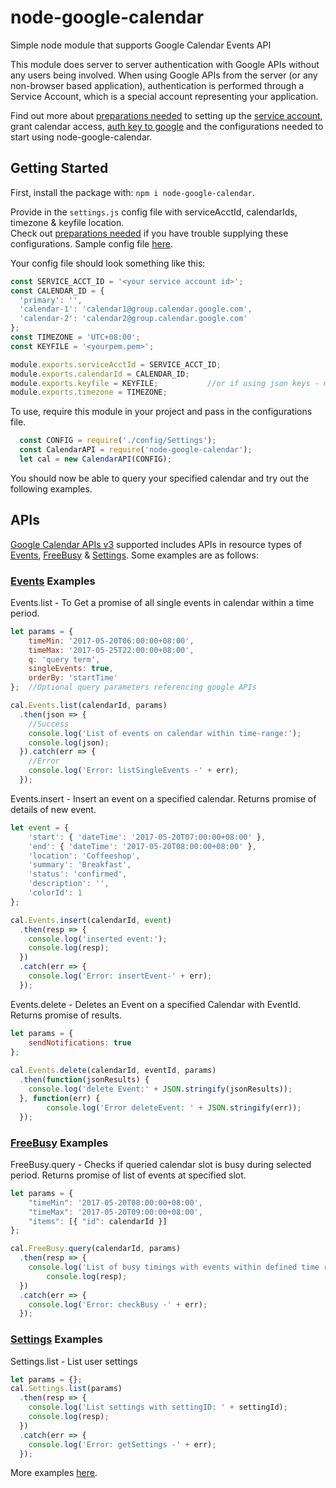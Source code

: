# node-google-calendar
Simple node module that supports Google Calendar Events API

This module does server to server authentication with Google APIs without any users being involved. 
When using Google APIs from the server (or any non-browser based application), authentication is performed through a Service Account, which is a special account representing your application.    

Find out more about [preparations needed](https://github.com/yuhong90/node-google-calendar/wiki#preparations-needed) to setting up the [service account](https://github.com/yuhong90/node-google-calendar/wiki#setup-service-accounts), grant calendar access, [auth key to google](https://github.com/yuhong90/node-google-calendar/wiki#providing-key-or-keyfile-for-google-oauth) and the configurations needed to start using node-google-calendar.
   
   

## Getting Started

First, install the package with: `npm i node-google-calendar`.

Provide in the `settings.js` config file with serviceAcctId, calendarIds, timezone & keyfile location.   
Check out [preparations needed](https://github.com/yuhong90/node-google-calendar/wiki#preparations-needed) if you have trouble supplying these configurations. Sample config file [here](https://github.com/yuhong90/node-google-calendar/blob/master/config/Settings.js).   

Your config file should look something like this:
```javascript
const SERVICE_ACCT_ID = '<your service account id>';
const CALENDAR_ID = {
  'primary': '',
  'calendar-1': 'calendar1@group.calendar.google.com',
  'calendar-2': 'calendar2@group.calendar.google.com'
};
const TIMEZONE = 'UTC+08:00';
const KEYFILE = '<yourpem.pem>';

module.exports.serviceAcctId = SERVICE_ACCT_ID;
module.exports.calendarId = CALENDAR_ID;
module.exports.keyfile = KEYFILE;           //or if using json keys - module.exports.key = key; 
module.exports.timezone = TIMEZONE;
```

To use, require this module in your project and pass in the configurations file.

```javascript
  const CONFIG = require('./config/Settings');
  const CalendarAPI = require('node-google-calendar');
  let cal = new CalendarAPI(CONFIG);  
```

You should now be able to query your specified calendar and try out the following examples.   



## APIs
[Google Calendar APIs v3](https://developers.google.com/google-apps/calendar/v3/reference/events) supported includes APIs in resource types of [Events](https://developers.google.com/google-apps/calendar/v3/reference/events), [FreeBusy](https://developers.google.com/google-apps/calendar/v3/reference/freebusy) & [Settings](https://developers.google.com/google-apps/calendar/v3/reference/settings). Some examples are as follows:

### [Events](https://github.com/yuhong90/node-google-calendar/blob/master/src/Events.js) Examples 
Events.list - To Get a promise of all single events in calendar within a time period.
```javascript
let params = {
	timeMin: '2017-05-20T06:00:00+08:00',
	timeMax: '2017-05-25T22:00:00+08:00',
	q: 'query term',
	singleEvents: true,
	orderBy: 'startTime'
}; 	//Optional query parameters referencing google APIs

cal.Events.list(calendarId, params)
  .then(json => {
	//Success
	console.log('List of events on calendar within time-range:');
	console.log(json);
  }).catch(err => {
	//Error
	console.log('Error: listSingleEvents -' + err);
  });
```

Events.insert - Insert an event on a specified calendar. Returns promise of details of new event.
```javascript
let event = {
	'start': { 'dateTime': '2017-05-20T07:00:00+08:00' },
	'end': { 'dateTime': '2017-05-20T08:00:00+08:00' },
	'location': 'Coffeeshop',
	'summary': 'Breakfast',
	'status': 'confirmed',
	'description': '',
	'colorId': 1
};

cal.Events.insert(calendarId, event)
  .then(resp => {
	console.log('inserted event:');
	console.log(resp);
  })
  .catch(err => {
	console.log('Error: insertEvent-' + err);
  });
```

Events.delete - Deletes an Event on a specified Calendar with EventId. Returns promise of results. 
```javascript
let params = {
	sendNotifications: true
};
  
cal.Events.delete(calendarId, eventId, params)
  .then(function(jsonResults) {
	console.log('delete Event:' + JSON.stringify(jsonResults));
  }, function(err) {
        console.log('Error deleteEvent: ' + JSON.stringify(err));
  });
```

### [FreeBusy](https://github.com/yuhong90/node-google-calendar/blob/master/src/FreeBusy.js) Examples 
FreeBusy.query - Checks if queried calendar slot is busy during selected period. Returns promise of list of events at specified slot. 
```javascript
let params = {
	"timeMin": '2017-05-20T08:00:00+08:00',
	"timeMax": '2017-05-20T09:00:00+08:00',
	"items": [{ "id": calendarId }]
};

cal.FreeBusy.query(calendarId, params)
  .then(resp => {
  	console.log('List of busy timings with events within defined time range: ');
        console.log(resp);
  })
  .catch(err => {
	console.log('Error: checkBusy -' + err);
  });
```

### [Settings](https://github.com/yuhong90/node-google-calendar/blob/master/src/Settings.js) Examples
Settings.list - List user settings  
```javascript
let params = {};
cal.Settings.list(params)
  .then(resp => {
  	console.log('List settings with settingID: ' + settingId);
	console.log(resp);
  })
  .catch(err => {
	console.log('Error: getSettings -' + err);
  });
```

More examples [here](https://github.com/yuhong90/node-google-calendar/blob/master/example/Example.js).
